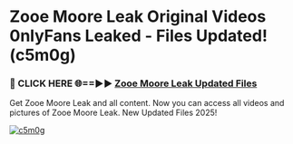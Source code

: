 # Zooe Moore Leak Original Videos 0nlyFans Leaked - Files Updated! (c5m0g)

<h3>🔴 CLICK HERE 🌐==►► <a href="https://tinyurl.com/2jnfzry5" rel="nofollow">Zooe Moore Leak Updated Files</a></h3>

Get Zooe Moore Leak and all content. Now you can access all videos and pictures of Zooe Moore Leak. New Updated Files 2025!

[![c5m0g](https://i.imgur.com/GyGTBgg.gif)](https://tinyurl.com/2jnfzry5)
